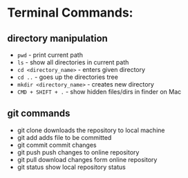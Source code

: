 # Terminal Commands:
## directory manipulation


- `pwd` - print current path
- `ls` - show all directories in current path
- `cd <directory_name>` - enters given directory
- `cd ..` - goes up the directories tree
- `mkdir <directory_name>` - creates new directory
- `CMD + SHIFT + .` - show hidden files/dirs in finder on Mac

## git commands 
- git clone downloads the repository to local machine
- git add adds file to be committed 
- git commit commit changes 
- git push push changes to online repository 
- git pull download changes form online repository
- git status show local repository status


